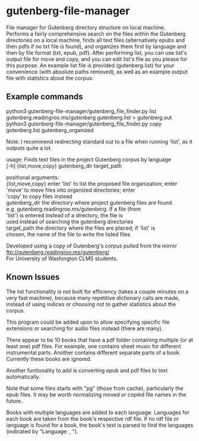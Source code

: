 # gutenberg-file-manager
File manager for Gutenberg directory structure on local machine.  
Performs a fairly comprehensive search on the files within the Gutenberg directories on a local machine, finds all text files (alternatively epubs and then pdfs if no txt file is found), and organizes them first by language and then by file format (txt, epub, pdf).
After performing list, you can use list's output file for move and copy, and you can edit list's file as you please for this purpose. An example list file is provided (gutenberg.list) for your convenience (with absolute paths removed), as well as an example output file with statistics about the corpus.

## Example commands
python3 gutenberg-file-manager/gutenberg_file_finder.py list gutenberg.readingroo.ms/gutenberg gutenberg.list > gutenberg.out
python3 gutenberg-file-manager/gutenberg_file_finder.py copy gutenberg.list gutenberg_organized

Note: I recommend redirecting standard out to a file when running 'list', as it outputs quite a lot.

usage: Finds text files in the project Gutenberg corpus by language  
       [-h] {list,move,copy} gutenberg_dir target_path  

positional arguments:  
  {list,move,copy}  enter 'list' to list the proposed file organization; enter  
                    'move' to move files into organized directories; enter  
                    'copy' to copy files instead  
  gutenberg_dir     the directory where project gutenberg files are found.  
                    e.g. gutenberg.readingroo.ms/gutenberg. If a file (from  
                    'list') is entered instead of a directory, the file is  
                    used instead of searching the gutenberg directories  
  target_path       the directory where the files are placed; if 'list' is  
                    chosen, the name of the file to write the listed files  

Developed using a copy of Gutenberg's corpus pulled from the mirror ftp://gutenberg.readingroo.ms/gutenberg/  
For University of Washington CLMS students.

## Known Issues
The list functionality is not built for efficiency (takes a couple minutes on a very fast machine), because many repetitive dictionary calls are made, instead of using indices or choosing not to gather statistics about the corpus.

This program could be added upon to allow specifying specific file extensions or searching for audio files instead (there are many).

There appear to be 10 books that have a pdf folder containing multiple (or at least one) pdf files. For example, one contains sheet music for different instrumental parts. Another contains different separate parts of a book. Currently these books are ignored.

Another funtionality to add is converting epub and pdf files to text automatically.

Note that some files starts with "pg" (those from cache), particularly the epub files. It may be worth normalizing moved or copied file names in the future.

Books with multiple languages are added to each language. Languages for each book are taken from the book's respective rdf file. If no rdf file or language is found for a book, the book's text is parsed to find the languages (indicated by "Language: <language1>, <language2>").